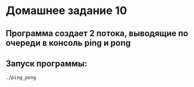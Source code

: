 # Домашнее задание 10

## Программа создает 2 потока, выводящие по очереди в консоль ping и pong

## Запуск программы:
	./ping_pong
